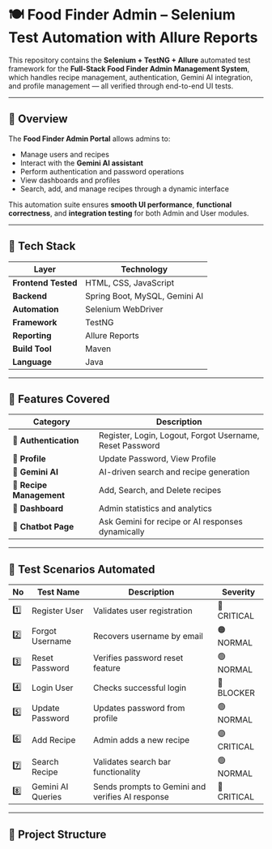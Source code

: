 # 🍽️ Food Finder Admin – Selenium Test Automation with Allure Reports

This repository contains the **Selenium + TestNG + Allure** automated test framework for the **Full-Stack Food Finder Admin Management System**, which handles recipe management, authentication, Gemini AI integration, and profile management — all verified through end-to-end UI tests.

---

## 🌟 Overview

The **Food Finder Admin Portal** allows admins to:
- Manage users and recipes  
- Interact with the **Gemini AI assistant**  
- Perform authentication and password operations  
- View dashboards and profiles  
- Search, add, and manage recipes through a dynamic interface  

This automation suite ensures **smooth UI performance**, **functional correctness**, and **integration testing** for both Admin and User modules.

---

## 🚀 Tech Stack

| Layer | Technology |
|--------|-------------|
| **Frontend Tested** | HTML, CSS, JavaScript |
| **Backend** | Spring Boot, MySQL, Gemini AI |
| **Automation** | Selenium WebDriver |
| **Framework** | TestNG |
| **Reporting** | Allure Reports |
| **Build Tool** | Maven |
| **Language** | Java |

---

## 🧩 Features Covered

| Category | Description |
|-----------|-------------|
| 🔐 **Authentication** | Register, Login, Logout, Forgot Username, Reset Password |
| 👤 **Profile** | Update Password, View Profile |
| 🧠 **Gemini AI** | AI-driven search and recipe generation |
| 🧾 **Recipe Management** | Add, Search, and Delete recipes |
| 🧮 **Dashboard** | Admin statistics and analytics |
| 💬 **Chatbot Page** | Ask Gemini for recipe or AI responses dynamically |

---

## 🎯 Test Scenarios Automated

| No | Test Name | Description | Severity |
|----|------------|-------------|-----------|
| 1️⃣ | Register User | Validates user registration | 🔴 CRITICAL |
| 2️⃣ | Forgot Username | Recovers username by email | 🟠 NORMAL |
| 3️⃣ | Reset Password | Verifies password reset feature | 🟢 NORMAL |
| 4️⃣ | Login User | Checks successful login | 🔴 BLOCKER |
| 5️⃣ | Update Password | Updates password from profile | 🟢 NORMAL |
| 6️⃣ | Add Recipe | Admin adds a new recipe | 🟣 CRITICAL |
| 7️⃣ | Search Recipe | Validates search bar functionality | 🟢 NORMAL |
| 8️⃣ | Gemini AI Queries | Sends prompts to Gemini and verifies AI response | 🔴 CRITICAL |

---

## 🧱 Project Structure

